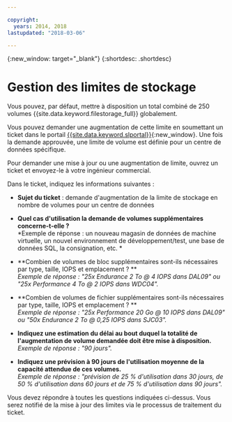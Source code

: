 ```yaml
---

copyright:
  years: 2014, 2018
lastupdated: "2018-03-06"

---
```

{:new_window: target="_blank"}
{:shortdesc: .shortdesc}

# Gestion des limites de stockage

Vous pouvez, par défaut, mettre à disposition un total combiné de 250 volumes {{site.data.keyword.filestorage_full}} globalement. 

Vous pouvez demander une augmentation de cette limite en soumettant un ticket dans le portail [{{site.data.keyword.slportal}}](https://control.softlayer.com/){:new_window}. Une fois la demande approuvée, une limite de volume est définie pour un centre de données spécifique.  

Pour demander une mise à jour ou une augmentation de limite, ouvrez un ticket et envoyez-le à votre ingénieur commercial.

Dans le ticket, indiquez les informations suivantes :

- **Sujet du ticket** : demande d'augmentation de la limite de stockage en nombre de volumes pour un centre de données

- **Quel cas d'utilisation la demande de volumes supplémentaires concerne-t-elle ?** <br />
*Exemple de réponse : un nouveau magasin de données de machine virtuelle, un nouvel environnement de développement/test, une base de données SQL, la consignation, etc. *

- **Combien de volumes de bloc supplémentaires sont-ils nécessaires par type, taille, IOPS et emplacement ? ** <br />
*Exemple de réponse : "25x Endurance 2 To @ 4 IOPS dans DAL09" ou "25x Performance 4 To @ 2 IOPS dans WDC04".*

- **Combien de volumes de fichier supplémentaires sont-ils nécessaires par type, taille, IOPS et emplacement ? ** <br />
*Exemple de réponse : "25x Performance 20 Go @ 10 IOPS dans DAL09" ou "50x Endurance 2 To @ 0,25 IOPS dans SJC03".*
 
- **Indiquez une estimation du délai au bout duquel la totalité de l'augmentation de volume demandée doit être mise à disposition.** <br />
 *Exemple de réponse : "90 jours".*

- **Indiquez une prévision à 90 jours de l'utilisation moyenne de la capacité attendue de ces volumes.** <br />
*Exemple de réponse : "prévision de 25 % d'utilisation dans 30 jours, de 50 % d'utilisation dans 60 jours et de 75 % d'utilisation dans 90 jours".*

Vous devez répondre à toutes les questions indiquées ci-dessus. Vous serez notifié de la mise à jour des limites via le processus de traitement du ticket. 
